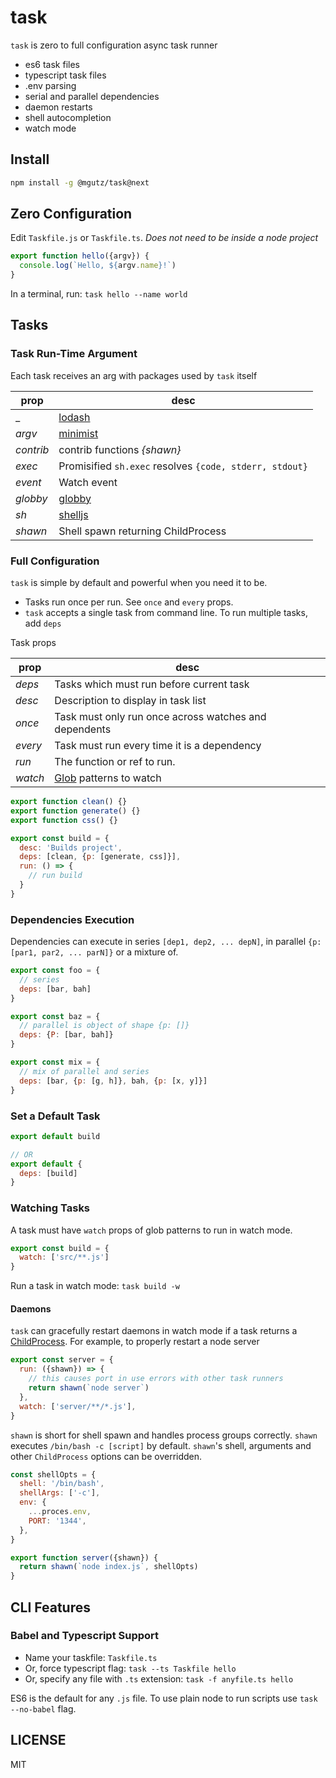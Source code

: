 # task

`task` is zero to full configuration async task runner

* es6 task files
* typescript task files
* .env parsing
* serial and parallel dependencies
* daemon restarts
* shell autocompletion
* watch mode

## Install

```sh
npm install -g @mgutz/task@next
```

## Zero Configuration

Edit `Taskfile.js` or `Taskfile.ts`. _Does not need to be inside a node project_

```js
export function hello({argv}) {
  console.log(`Hello, ${argv.name}!`)
}
```

In a terminal, run: `task hello --name world`

## Tasks

### Task Run-Time Argument

Each task receives an arg with packages used by `task` itself

| prop      | desc                                                    |
| --------- | ------------------------------------------------------- |
| \_        | [lodash](https://lodash.com/docs)                       |
| _argv_    | [minimist](https://github.com/substack/minimist)        |
| _contrib_ | contrib functions _{shawn}_                             |
| _exec_    | Promisified `sh.exec` resolves `{code, stderr, stdout}` |
| _event_   | Watch event                                             |
| _globby_  | [globby](https://github.com/sindresorhus/globby)        |
| _sh_      | [shelljs](http://documentup.com/shelljs/shelljs)        |
| _shawn_   | Shell spawn returning ChildProcess                      |

### Full Configuration

`task` is simple by default and powerful when you need it to be.

* Tasks run once per run. See `once` and `every` props.
* `task` accepts a single task from command line. To run multiple tasks,
  add `deps`

Task props

| prop    | desc                                                             |
| ------- | ---------------------------------------------------------------- |
| _deps_  | Tasks which must run before current task                         |
| _desc_  | Description to display in task list                              |
| _once_  | Task must only run once across watches and dependents            |
| _every_ | Task must run every time it is a dependency                      |
| _run_   | The function or ref to run.                                      |
| _watch_ | [Glob](https://github.com/micromatch/anymatch) patterns to watch |

```js
export function clean() {}
export function generate() {}
export function css() {}

export const build = {
  desc: 'Builds project',
  deps: [clean, {p: [generate, css]}],
  run: () => {
    // run build
  }
}
```
### Dependencies Execution

Dependencies can execute in series `[dep1, dep2, ... depN]`, in parallel
`{p: [par1, par2, ... parN]}` or a mixture of.

```js
export const foo = {
  // series
  deps: [bar, bah]
}

export const baz = {
  // parallel is object of shape {p: []}
  deps: {P: [bar, bah]}
}

export const mix = {
  // mix of parallel and series
  deps: [bar, {p: [g, h]}, bah, {p: [x, y]}]
}
```

### Set a Default Task

```js
export default build

// OR
export default {
  deps: [build]
}
```

### Watching Tasks

A task must have `watch` props of glob patterns to run in watch mode.

```js
export const build = {
  watch: ['src/**.js']
}
```

Run a task in watch mode: `task build -w`

#### Daemons

`task` can gracefully restart daemons in watch mode if a task returns a
[ChildProcess](https://nodejs.org/api/child_process.html#child_process_class_childprocess).
For example, to properly restart a node server

```js
export const server = {
  run: ({shawn}) => {
    // this causes port in use errors with other task runners
    return shawn(`node server`)
  },
  watch: ['server/**/*.js'],
}
```

`shawn` is short for shell spawn and handles process groups correctly.
`shawn` executes `/bin/bash -c [script]` by default. `shawn`'s shell, arguments
and other `ChildProcess` options can be overridden.

```js
const shellOpts = {
  shell: '/bin/bash',
  shellArgs: ['-c'],
  env: {
    ...proces.env,
    PORT: '1344',
  },
}

export function server({shawn}) {
  return shawn(`node index.js`, shellOpts)
}
```

## CLI Features

### Babel and Typescript Support

* Name your taskfile: `Taskfile.ts`
* Or, force typescript flag: `task --ts Taskfile hello`
* Or, specify any file with `.ts` extension: `task -f anyfile.ts hello`

ES6 is the default for any `.js` file. To use plain node to run scripts
use `task --no-babel` flag.

## LICENSE

MIT
